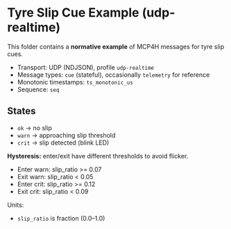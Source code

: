 # Tyre Slip Cue Example (udp-realtime)

This folder contains a **normative example** of MCP4H messages for tyre slip cues.
- Transport: UDP (NDJSON), profile `udp-realtime`
- Message types: `cue` (stateful), occasionally `telemetry` for reference
- Monotonic timestamps: `ts_monotonic_us`
- Sequence: `seq`

## States
- `ok` → no slip
- `warn` → approaching slip threshold
- `crit` → slip detected (blink LED)

**Hysteresis:** enter/exit have different thresholds to avoid flicker.
- Enter warn: slip_ratio >= 0.07
- Exit warn: slip_ratio < 0.05
- Enter crit: slip_ratio >= 0.12
- Exit crit: slip_ratio < 0.09

Units:
- `slip_ratio` is fraction (0.0–1.0)
